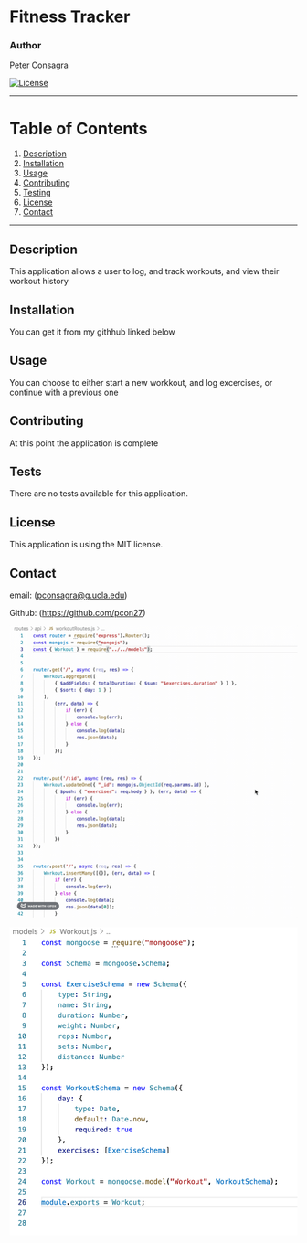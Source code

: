 # Fitness Tracker
### Author
 Peter Consagra

[![License](https://img.shields.io/badge/License-MIT-yellow.svg)](https://opensource.org/licenses/MIT)

---

# Table of Contents 
1. [Description](#description)
2. [Installation](#installation)
3. [Usage](#usage)
5. [Contributing](#contributing)
6. [Testing](#tests)
7. [License](#license)
8. [Contact](#contact)

---

## Description
This application allows a user to log, and track workouts, and view their workout history 

## Installation 
You can get it from my githhub linked below

## Usage 
You can choose to either start a new workkout, and log excercises, or continue with a previous one

## Contributing
At this point the application is complete

## Tests
There are no tests available for this application. 

## License
This application is using the MIT license. 

## Contact
email: (pconsagra@g.ucla.edu)

Github: (https://github.com/pcon27)

![gif of routes](https://github.com/Pcon27/Fitness_Tracker/blob/e3c6ec63ba581e514932c2174acdc23128eea14d/workout-routes.gif)

![image of model](https://github.com/Pcon27/Fitness_Tracker/blob/e3c6ec63ba581e514932c2174acdc23128eea14d/model.png)